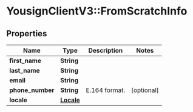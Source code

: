 # YousignClientV3::FromScratchInfo

## Properties
Name | Type | Description | Notes
------------ | ------------- | ------------- | -------------
**first_name** | **String** |  | 
**last_name** | **String** |  | 
**email** | **String** |  | 
**phone_number** | **String** | E.164 format. | [optional] 
**locale** | [**Locale**](Locale.md) |  | 

